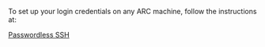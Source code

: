 To set up your login credentials on any ARC machine, follow the instructions at:

[Passwordless SSH](https://hackmd.io/@Y519O9VNTwC3yfN7_d9Lsw/rJv3awlML)


